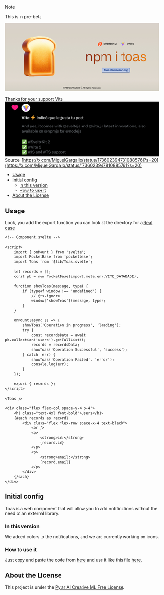 > [!NOTE]  
> This is in pre-beta

![Toas Header Image](./static/toast.jpg)

Thanks for your support Vite
![Thanks for your support Vite](./static/support.png)
Source: [https://x.com/MiguelGargallo/status/1736023947810885761?s=20](https://x.com/MiguelGargallo/status/1736023947810885761?s=20)

- [Usage](#usage)
- [Initial config](#initial-config)
	- [In this version](#in-this-version)
	- [How to use it](#how-to-use-it)
- [About the License](#about-the-license)

## Usage

Look, you add the export function you can look at the directory for a [Real case](./realcase/Component.svelte.md)

```svelte
<!-- Component.svelte -->

<script>
	import { onMount } from 'svelte';
	import PocketBase from 'pocketbase';
	import Toas from '$lib/Toas.svelte';

	let records = [];
	const pb = new PocketBase(import.meta.env.VITE_DATABASE);

	function showToas(message, type) {
		if (typeof window !== 'undefined') {
			// @ts-ignore
			window['showToas'](message, type);
		}
	}

	onMount(async () => {
		showToas('Operation in progress', 'loading');
		try {
			const recordsData = await pb.collection('users').getFullList();
			records = recordsData;
			showToas('Operation Successful', 'success');
		} catch (err) {
			showToas('Operation Failed', 'error');
			console.log(err);
		}
	});

	export { records };
</script>

<Toas />

<div class="flex flex-col space-y-4 p-4">
	<h1 class="text-4xl font-bold">Users</h1>
	{#each records as record}
		<div class="flex flex-row space-x-4 text-black">
			<br />
			<p>
				<strong>id:</strong>
				{record.id}
			</p>
			<p>
				<strong>email:</strong>
				{record.email}
			</p>
		</div>
	{/each}
</div>
```

## Initial config
Toas is a web component that will allow you to add notifications without the need of an external library.

### In this version
We added colors to the notifications, and we are currently working on icons.

### How to use it
Just copy and paste the code from [here](./src/lib/Toas.svelte) and use it like this file [here](./src/routes/+page.svelte).

## About the License
This project is under the [Pylar AI Creative ML Free License](./License.md).